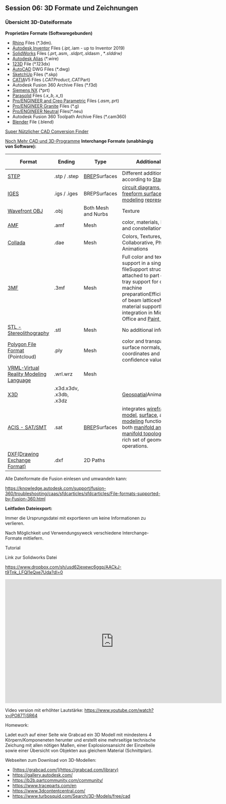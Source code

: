 
## Session 06: 3D Formate und Zeichnungen

### Übersicht 3D-Dateiformate

**Proprietäre Formate** **(Softwaregebunden)**

- [Rhino](https://www.rhino3d.com/) Files (*.3dm).
- [Autodesk Inventor](https://www.autodesk.com/products/inventor/overview) Files (*.ipt,*.iam - up to Inventor 2019)
- [SolidWorks](https://www.solidworks.com/) Files (*.prt,*.asm, *.sldprt,*.sldasm , **.slddrw)* <!-- markdown-link-check-disable-line -->
- [Autodesk Alias](https://www.autodesk.com/products/alias-products/overview?plc=ALSCPTterm=1-YEARsupport=ADVANCEDquantity=1) (*.wire)
- [123D](https://www.autodesk.com/solutions/123d-apps) File (*.123dx)
- [AutoCAD](https://www.autodesk.com/products/autocad/overview?support=ADVANCED) DWG Files (*.dwg)
- [SketchUp](https://www.sketchup.com/products/sketchup-pro) Files (*.skp)
- [CATIA](https://www.3ds.com/de/produkte-und-services/catia/)V5 Files (*.CATProduct,*.CATPart)
- Autodesk Fusion 360 Archive Files (*.f3d)
- [Siemens NX](https://www.plm.automation.siemens.com/global/en/products/nx/) (*prt)
- [Parasolid](https://de.wikipedia.org/wiki/Parasolid) Files (*.x_b,*.x_t)
- [Pro/ENGINEER and Creo Parametric](https://www.ptc.com/en/products/creo/whats-new) Files (*.asm,*.prt)
- [Pro/ENGINEER Granite](https://www.ptc.com/de/~/media/DE/Files/PDFs/CAD/GRANITE_Interoperability_Kernel.ashx?la=en) Files (*.g)
- [Pro/ENGINEER Neutral](http://support.ptc.com/help/creo/creo_pma/usascii/index.html#page/data_exchange/interface/About_Part_and_Assembly_Neutral_Files.html) Files(*.neu)
- Autodesk Fusion 360 Toolpath Archive Files (*.cam360)
- [Blender](https://www.blender.org/) File (.blend)

[Super Nützlicher CAD Conversion Finder](https://www.cadforum.cz/cadforum_en/formats.asp)

[Noch Mehr CAD und 3D-Programme](https://en.wikipedia.org/wiki/Comparison_of_computer-aided_design_software)
**Interchange Formate** **(unabhängig** **von Software):**

| Format                                                       | Ending                  | Type                                                         | Additional Data                                              | Used in | Notes                                 |
| ------------------------------------------------------------ | ----------------------- | ------------------------------------------------------------ | ------------------------------------------------------------ | ------- | ------------------------------------- |
| [STEP](https://en.wikipedia.org/wiki/ISO_10303)              | .stp / .step            | [BREP](https://en.wikipedia.org/wiki/Boundary_representation)Surfaces | Different additional  data according to [Standards](https://en.wikipedia.org/wiki/ISO_10303#Coverage_of_STEP_Application_Protocols_(AP)) |         | Most standard file format             |
| [IGES](https://en.wikipedia.org/wiki/IGES)                   | .igs / .iges            | BREPSurfaces                                                 | [circuit diagrams](https://en.wikipedia.org/wiki/Circuit_diagram), [wireframe](https://en.wikipedia.org/wiki/Wire_frame_model), [freeform surface](https://en.wikipedia.org/wiki/Freeform_surface_modelling) or [solid modeling](https://en.wikipedia.org/wiki/Solid_modeling) [representations](https://en.wikipedia.org/wiki/Representation_(arts)) |         | Not updated since 1994                |
| [Wavefront OBJ](https://en.wikipedia.org/wiki/Wavefront_.obj_file) | .obj                    | Both Mesh and Nurbs                                          | Texture                                                      |         |                                       |
| [AMF](https://en.wikipedia.org/wiki/Additive_manufacturing_file_format) | .amf                    | Mesh                                                         | color, materials, lattices, and constellations               |         |                                       |
| [Collada](https://en.wikipedia.org/wiki/COLLADA)             | .dae                    | Mesh                                                         | Colors, Textures, Collaborative, Physics, Animations         |         |                                       |
| [3MF](https://en.wikipedia.org/wiki/3D_Manufacturing_Format) | .3mf                    | Mesh                                                         | Full color and texture support in a single fileSupport structures attached to part dataFull tray support for direct machine preparationEfficient storage of beam latticesMultiple material supportNative integration in Microsoft Office and [Paint 3D](https://en.wikipedia.org/wiki/Paint_3D) |         | Designed for industrial manufacturing |
| [STL - Stereolithography](https://en.wikipedia.org/wiki/STL_(file_format)) | .stl                    | Mesh                                                         | No additional information                                    |         |                                       |
| [Polygon File Format](https://en.wikipedia.org/wiki/PLY_(file_format)) (Pointcloud) | .ply                    | Mesh                                                         | color and transparency, surface normals, texture coordinates and data confidence values |         |                                       |
| [VRML-](https://en.wikipedia.org/wiki/VRML)[Virtual Reality Modeling Language](https://en.wikipedia.org/wiki/VRML) | .wrl.wrz                | Mesh                                                         |                                                              |         |                                       |
| [X3D](https://en.wikipedia.org/wiki/X3D)                    | .x3d.x3dv, .x3db, .x3dz |                                                              | [Geospatial](https://en.wikipedia.org/wiki/Geospatial)AnimationNURBS |         |                                       |
| [ACIS - SAT/SMT](https://en.wikipedia.org/wiki/ACIS)         | .sat                    | [BREP](https://en.wikipedia.org/wiki/Boundary_representation)Surfaces | integrates [wireframe model](https://en.wikipedia.org/wiki/Wireframe_model), [surface](https://en.wikipedia.org/wiki/Surface_(topology)), and [solid modeling](https://en.wikipedia.org/wiki/Solid_modeling) functionality with both [manifold and non-manifold topology](https://en.wikipedia.org/wiki/List_of_manifolds), and a rich set of geometric operations. |         |                                       |
| [DXF](https://en.wikipedia.org/wiki/AutoCAD_DXF)[(Drawing Exchange Format)](https://en.wikipedia.org/wiki/AutoCAD_DXF) | .dxf                    | 2D Paths                                                     |                                                              |         |                                       |

Alle Dateiformate die Fusion einlesen und umwandeln kann:

<https://knowledge.autodesk.com/support/fusion-360/troubleshooting/caas/sfdcarticles/sfdcarticles/File-formats-supported-by-Fusion-360.html>

**Leitfaden Dateiexport:**

Immer die Ursprungsdatei mit exportieren um keine Informationen zu verlieren.

Nach Möglichkeit und Verwendungsyweck verschiedene Interchange-Formate mitliefern.

 Tutorial

Link zur Solidworks Datei

<https://www.dropbox.com/sh/usd62jexewc6ggp/AACkJ-t9Tnk_LFQl1eQxe7Uda?dl=0>

<iframe width="700" height="400" src="https://www.youtube.com/embed/w5eAMIv4M9A" frameborder="0" allow="accelerometer; autoplay; clipboard-write; encrypted-media; gyroscope; picture-in-picture" allowfullscreen></iframe>

Video version mit erhöhter Lautstärke: https://www.youtube.com/watch?v=jPO87TjSR64

 Homework:

Ladet euch auf einer Seite wie Grabcad ein 3D Modell mit mindestens 4 Körpern/Komponeneten herunter und erstellt eine mehrseitige technische Zeichung mit allen nötigen Maßen, einer Explosionsansicht der Einzelteile sowie einer Übersicht von Objekten aus gleichem Material (Schnittplan).

Webseiten zum Download von 3D-Modellen:

- [https://grabcad.com/](https://grabcad.com/library)
- <https://gallery.autodesk.com/>
- <https://b2b.partcommunity.com/community/>
- <https://www.traceparts.com/en>
- <https://www.3dcontentcentral.com/> <!-- markdown-link-check-disable-line -->
- <https://www.turbosquid.com/Search/3D-Models/free/cad>

